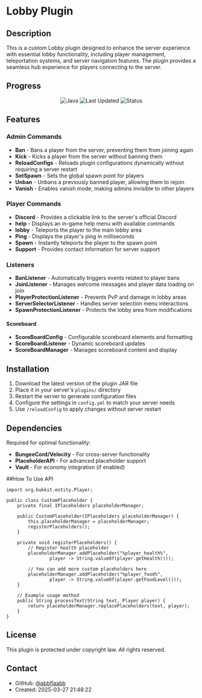 # Lobby Plugin

## Description
This is a custom Lobby plugin designed to enhance the server experience with essential lobby functionality, including player management, teleportation systems, and server navigation features. The plugin provides a seamless hub experience for players connecting to the server.

## Progress
<div align="center">

![Java](https://img.shields.io/badge/Java-35%25-orange?style=for-the-badge&logo=java&logoColor=white)
![Last Updated](https://img.shields.io/badge/Last%20Updated-2025--03--27-blue?style=for-the-badge)
![Status](https://img.shields.io/badge/Status-In%20Development-yellow?style=for-the-badge)

</div>

## Features
### **Admin Commands**
- **Ban** - Bans a player from the server, preventing them from joining again
- **Kick** - Kicks a player from the server without banning them
- **ReloadConfigs** - Reloads plugin configurations dynamically without requiring a server restart
- **SetSpawn** - Sets the global spawn point for players
- **Unban** - Unbans a previously banned player, allowing them to rejoin
- **Vanish** - Enables vanish mode, making admins invisible to other players

### **Player Commands**
- **Discord** - Provides a clickable link to the server's official Discord
- **help** - Displays an in-game help menu with available commands
- **lobby** - Teleports the player to the main lobby area
- **Ping** - Displays the player's ping in milliseconds
- **Spawn** - Instantly teleports the player to the spawn point
- **Support** - Provides contact information for server support

### **Listeners**
- **BanListener** - Automatically triggers events related to player bans
- **JoinListener** - Manages welcome messages and player data loading on join
- **PlayerProtectionListener** - Prevents PvP and damage in lobby areas
- **ServerSelectorListener** - Handles server selection menu interactions
- **SpawnProtectionListener** - Protects the lobby area from modifications


#### Scoreboard
- **ScoreBoardConfig** - Configurable scoreboard elements and formatting
- **ScoreBoardListener** - Dynamic scoreboard updates
- **ScoreBoardManager** - Manages scoreboard content and display

## Installation
1. Download the latest version of the plugin JAR file
2. Place it in your server's `plugins/` directory
3. Restart the server to generate configuration files
4. Configure the settings in `config.yml` to match your server needs
5. Use `/reloadConfig` to apply changes without server restart

## Dependencies
Required for optimal functionality:
- **BungeeCord/Velocity** - For cross-server functionality
- **PlaceholderAPI** - For advanced placeholder support
- **Vault** - For economy integration (if enabled)



##How To Use API
``` import com.abbas.lobby.API.IPlaceholders;
import org.bukkit.entity.Player;

public class CustomPlaceholder {
    private final IPlaceholders placeholderManager;

    public CustomPlaceholder(IPlaceholders placeholderManager) {
        this.placeholderManager = placeholderManager;
        registerPlaceholders();
    }

    private void registerPlaceholders() {
        // Register health placeholder
        placeholderManager.addPlaceholder("%player_health%",
                player -> String.valueOf(player.getHealth()));

        // You can add more custom placeholders here
        placeholderManager.addPlaceholder("%player_food%",
                player -> String.valueOf(player.getFoodLevel()));
    }

    // Example usage method
    public String processText(String text, Player player) {
        return placeholderManager.replacePlaceholders(text, player);
    }
}
```
## License
This plugin is protected under copyright law. All rights reserved.

## Contact
- GitHub: [@abbflaabb](https://github.com/abbflaabb)
- Created: 2025-03-27 21:48:22
